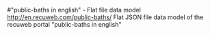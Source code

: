 #"public-baths in english" - Flat file data model
http://en.recuweb.com/public-baths/
Flat JSON file data model of the recuweb portal "public-baths in english"
